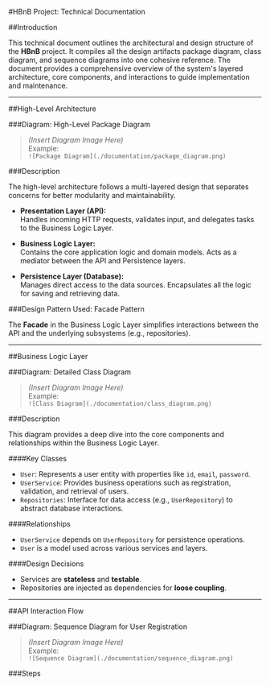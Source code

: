 #HBnB Project: Technical Documentation

##Introduction

This technical document outlines the architectural and design structure of the **HBnB** project. It compiles all the design artifacts package diagram, class diagram, and sequence diagrams into one cohesive reference. The document provides a comprehensive overview of the system's layered architecture, core components, and interactions to guide implementation and maintenance.

---

##High-Level Architecture

###Diagram: High-Level Package Diagram

> *(Insert Diagram Image Here)*  
> Example:  
> `![Package Diagram](./documentation/package_diagram.png)`

###Description

The high-level architecture follows a multi-layered design that separates concerns for better modularity and maintainability.

- **Presentation Layer (API):**  
  Handles incoming HTTP requests, validates input, and delegates tasks to the Business Logic Layer.

- **Business Logic Layer:**  
  Contains the core application logic and domain models. Acts as a mediator between the API and Persistence layers.

- **Persistence Layer (Database):**  
  Manages direct access to the data sources. Encapsulates all the logic for saving and retrieving data.

###Design Pattern Used: Facade Pattern

The **Facade** in the Business Logic Layer simplifies interactions between the API and the underlying subsystems (e.g., repositories).

---

##Business Logic Layer

###Diagram: Detailed Class Diagram

> *(Insert Diagram Image Here)*  
> Example:  
> `![Class Diagram](./documentation/class_diagram.png)`

###Description

This diagram provides a deep dive into the core components and relationships within the Business Logic Layer.

####Key Classes

- `User`: Represents a user entity with properties like `id`, `email`, `password`.
- `UserService`: Provides business operations such as registration, validation, and retrieval of users.
- `Repositories`: Interface for data access (e.g., `UserRepository`) to abstract database interactions.

####Relationships

- `UserService` depends on `UserRepository` for persistence operations.
- `User` is a model used across various services and layers.

####Design Decisions

- Services are **stateless** and **testable**.
- Repositories are injected as dependencies for **loose coupling**.

---

##API Interaction Flow

###Diagram: Sequence Diagram for User Registration

> *(Insert Diagram Image Here)*  
> Example:  
> `![Sequence Diagram](./documentation/sequence_diagram.png)`

###Steps
